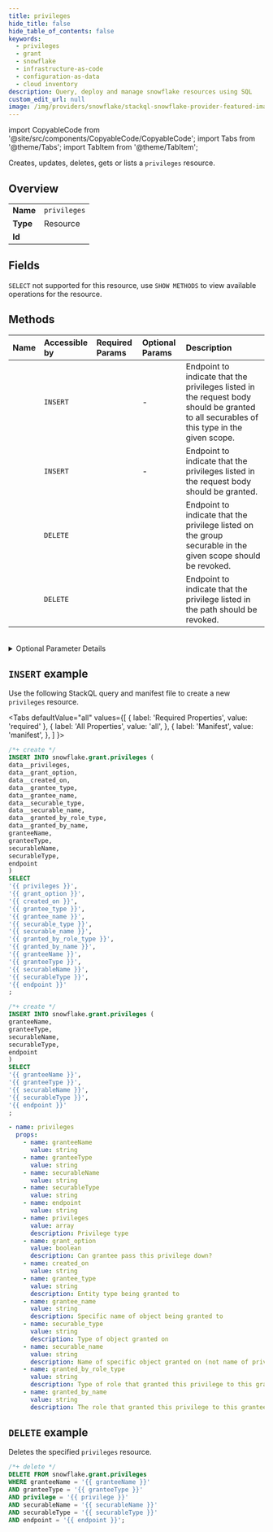 ```yaml
---
title: privileges
hide_title: false
hide_table_of_contents: false
keywords:
  - privileges
  - grant
  - snowflake
  - infrastructure-as-code
  - configuration-as-data
  - cloud inventory
description: Query, deploy and manage snowflake resources using SQL
custom_edit_url: null
image: /img/providers/snowflake/stackql-snowflake-provider-featured-image.png
---
```


import CopyableCode from '@site/src/components/CopyableCode/CopyableCode';
import Tabs from '@theme/Tabs';
import TabItem from '@theme/TabItem';

Creates, updates, deletes, gets or lists a <code>privileges</code> resource.

## Overview
<table><tbody>
<tr><td><b>Name</b></td><td><code>privileges</code></td></tr>
<tr><td><b>Type</b></td><td>Resource</td></tr>
<tr><td><b>Id</b></td><td><CopyableCode code="snowflake.grant.privileges" /></td></tr>
</tbody></table>

## Fields
`SELECT` not supported for this resource, use `SHOW METHODS` to view available operations for the resource.


## Methods
| Name | Accessible by | Required Params | Optional Params | Description |
|:-----|:--------------|:----------------|:----------------|:------------|
| <CopyableCode code="grant_group_privilege" /> | `INSERT` | <CopyableCode code="bulkGrantType, granteeName, granteeType, scopeName, scopeType, securableTypePlural, endpoint" /> | - | Endpoint to indicate that the privileges listed in the request body should be granted to all securables of this type in the given scope. |
| <CopyableCode code="grant_privilege" /> | `INSERT` | <CopyableCode code="granteeName, granteeType, securableName, securableType, endpoint" /> | - | Endpoint to indicate that the privileges listed in the request body should be granted. |
| <CopyableCode code="revoke_group_privilege" /> | `DELETE` | <CopyableCode code="bulkGrantType, granteeName, granteeType, privilege, scopeName, scopeType, securableTypePlural, endpoint" /> | <CopyableCode code="deleteMode" /> | Endpoint to indicate that the privilege listed on the group securable in the given scope should be revoked. |
| <CopyableCode code="revoke_privilege" /> | `DELETE` | <CopyableCode code="granteeName, granteeType, privilege, securableName, securableType, endpoint" /> | <CopyableCode code="deleteMode" /> | Endpoint to indicate that the privilege listed in the path should be revoked. |

<br />


<details>
<summary>Optional Parameter Details</summary>

| Name | Description | Type | Default |
|------|-------------|------|---------|
| <CopyableCode code="deleteMode" /> | If "cascade", recursively revoke the grant from sub-grantees to which this privilege was re-granted. Acceptable values are "restrict" or "cascade". | `string` | `-` |

</details>

## `INSERT` example

Use the following StackQL query and manifest file to create a new <code>privileges</code> resource.

<Tabs
    defaultValue="all"
    values={[
        { label: 'Required Properties', value: 'required' },
        { label: 'All Properties', value: 'all', },
        { label: 'Manifest', value: 'manifest', },
    ]
}>
<TabItem value="all">

```sql
/*+ create */
INSERT INTO snowflake.grant.privileges (
data__privileges,
data__grant_option,
data__created_on,
data__grantee_type,
data__grantee_name,
data__securable_type,
data__securable_name,
data__granted_by_role_type,
data__granted_by_name,
granteeName,
granteeType,
securableName,
securableType,
endpoint
)
SELECT 
'{{ privileges }}',
'{{ grant_option }}',
'{{ created_on }}',
'{{ grantee_type }}',
'{{ grantee_name }}',
'{{ securable_type }}',
'{{ securable_name }}',
'{{ granted_by_role_type }}',
'{{ granted_by_name }}',
'{{ granteeName }}',
'{{ granteeType }}',
'{{ securableName }}',
'{{ securableType }}',
'{{ endpoint }}'
;
```
</TabItem>

<TabItem value="required">

```sql
/*+ create */
INSERT INTO snowflake.grant.privileges (
granteeName,
granteeType,
securableName,
securableType,
endpoint
)
SELECT 
'{{ granteeName }}',
'{{ granteeType }}',
'{{ securableName }}',
'{{ securableType }}',
'{{ endpoint }}'
;
```
</TabItem>

<TabItem value="manifest">

```yaml
- name: privileges
  props:
    - name: granteeName
      value: string
    - name: granteeType
      value: string
    - name: securableName
      value: string
    - name: securableType
      value: string
    - name: endpoint
      value: string
    - name: privileges
      value: array
      description: Privilege type
    - name: grant_option
      value: boolean
      description: Can grantee pass this privilege down?
    - name: created_on
      value: string
    - name: grantee_type
      value: string
      description: Entity type being granted to
    - name: grantee_name
      value: string
      description: Specific name of object being granted to
    - name: securable_type
      value: string
      description: Type of object granted on
    - name: securable_name
      value: string
      description: Name of specific object granted on (not name of privilege!)
    - name: granted_by_role_type
      value: string
      description: Type of role that granted this privilege to this grantee
    - name: granted_by_name
      value: string
      description: The role that granted this privilege to this grantee

```
</TabItem>
</Tabs>

## `DELETE` example

Deletes the specified <code>privileges</code> resource.

```sql
/*+ delete */
DELETE FROM snowflake.grant.privileges
WHERE granteeName = '{{ granteeName }}'
AND granteeType = '{{ granteeType }}'
AND privilege = '{{ privilege }}'
AND securableName = '{{ securableName }}'
AND securableType = '{{ securableType }}'
AND endpoint = '{{ endpoint }}';
```
